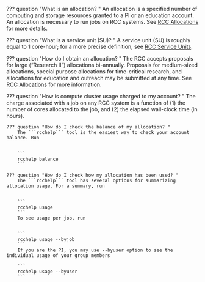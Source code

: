 ??? question "What is an allocation? "
    An allocation is a specified number of computing and storage resources granted to a PI or an education account. An allocation is necessary to run jobs on RCC systems. See [RCC Allocations](https://rcc.uchicago.edu/accounts-allocations) for more details.

??? question "What is a service unit (SU)? "
    A service unit (SU) is roughly equal to 1 core-hour; for a more precise definition, see [RCC Service Units](https://rcc.uchicago.edu/accounts-allocations/user-guidelines).

??? question "How do I obtain an allocation? "
    The RCC accepts proposals for large (“Research II”) allocations bi-annually. Proposals for medium-sized allocations, special purpose allocations for time-critical research, and allocations for education and outreach may be submitted at any time. See [RCC Allocations](https://rcc.uchicago.edu/accounts-allocations/allocation-service-units) for more information.

??? question "How is compute cluster usage charged to my account? "
    The charge associated with a job on any RCC system is a function of (1) the number of cores allocated to the job, and (2) the elapsed wall-clock time (in hours).

    ??? question "How do I check the balance of my allocation? "
        The ```rcchelp``` tool is the easiest way to check your account balance. Run


        ``` 
        rcchelp balance  
        ```
    
    ??? question "How do I check how my allocation has been used? "
        The ```rcchelp``` tool has several options for summarizing allocation usage. For a summary, run


        ```
        rcchelp usage
        ```
        To see usage per job, run


        ```
        rcchelp usage --byjob
        ```
        If you are the PI, you may use --byuser option to see the individual usage of your group members

        ```
        rcchelp usage --byuser
        ```